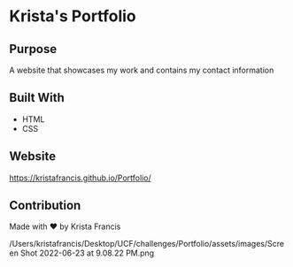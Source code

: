 # Krista's Portfolio

## Purpose

A website that showcases my work and contains my contact information

## Built With

- HTML
- CSS

## Website

https://kristafrancis.github.io/Portfolio/

## Contribution

Made with ❤️ by Krista Francis

/Users/kristafrancis/Desktop/UCF/challenges/Portfolio/assets/images/Screen Shot 2022-06-23 at 9.08.22 PM.png
